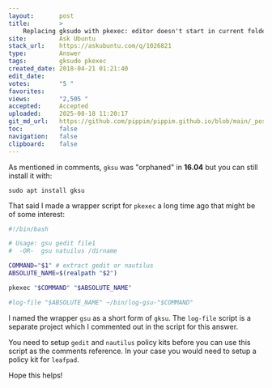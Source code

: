 ```yaml
---
layout:       post
title:        >
    Replacing gksudo with pkexec: editor doesn't start in current folder
site:         Ask Ubuntu
stack_url:    https://askubuntu.com/q/1026821
type:         Answer
tags:         gksudo pkexec
created_date: 2018-04-21 01:21:40
edit_date:    
votes:        "5 "
favorites:    
views:        "2,505 "
accepted:     Accepted
uploaded:     2025-08-18 11:20:17
git_md_url:   https://github.com/pippim/pippim.github.io/blob/main/_posts/2018/2018-04-21-Replacing-gksudo-with-pkexec_-editor-doesn_t-start-in-current-folder.md
toc:          false
navigation:   false
clipboard:    false
---
```


As mentioned in comments, `gksu` was "orphaned" in **16.04** but you can still install it with:

``` 
sudo apt install gksu
```

That said I made a wrapper script for `pkexec` a long time ago that might be of some interest:



``` bash
#!/bin/bash

# Usage: gsu gedit file1
#  -OR-  gsu natuilus /dirname

COMMAND="$1" # extract gedit or nautilus
ABSOLUTE_NAME=$(realpath "$2")

pkexec "$COMMAND" "$ABSOLUTE_NAME"

#log-file "$ABSOLUTE_NAME" ~/bin/log-gsu-"$COMMAND"
```

I named the wrapper `gsu` as a short form of `gksu`. The `log-file` script is a separate project which I commented out in the script for this answer.

You need to setup `gedit` and `nautilus` policy kits before you can use this script as the comments reference. In your case you would need to setup a policy kit for `leafpad`.

Hope this helps!
